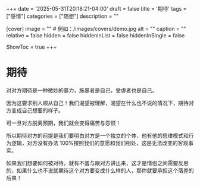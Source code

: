 +++
date = '2025-05-31T20:18:21-04:00'
draft = false
title = '期待'
tags = ["感情"]
categories = ["随想"]
description = ""

[cover]
image = ""          # 例如：/images/covers/demo.jpg
alt = ""
caption = ""
relative = false
hidden = false
hiddenInList = false
hiddenInSingle = false

ShowToc = true
+++

# 期待

对对方期待是一种微妙的暴力，施暴者是自己，受虐者也是自己。

因为这要求别人顺从自己！我们渴望被理解，渴望在什么也不说的情况下，期待对方变成自己想要的样子。

可一旦对方脱离预期，我们就会变得痛苦与怨恨！

所以期待对方的前提是我们要明白对方是一个独立的个体，他有他的思维模式和行为逻辑，对方没有办法 100%按照我们的意愿和我们相处，这是无法改变的客观事实。

如果我们想要如何被对待，就有不羞与跟对方讲出来，这才是情侣之间需要反思的，如果什么也不说就期待这个对方要变成什么样的人，那你就要承担这个落差的后果！
